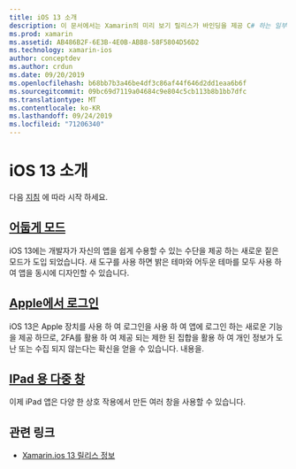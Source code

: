 ```yaml
---
title: iOS 13 소개
description: 이 문서에서는 Xamarin의 미리 보기 릴리스가 바인딩을 제공 C# 하는 일부 IOS 13 api에 대 한 개략적인 설명을 제공 합니다.
ms.prod: xamarin
ms.assetid: AB486B2F-6E3B-4E0B-ABB8-58F5804D56D2
ms.technology: xamarin-ios
author: conceptdev
ms.author: crdun
ms.date: 09/20/2019
ms.openlocfilehash: b68bb7b3a46be4df3c86af44f646d2dd1eaa6b6f
ms.sourcegitcommit: 09bc69d7119a04684c9e804c5cb113b8b1bb7dfc
ms.translationtype: MT
ms.contentlocale: ko-KR
ms.lasthandoff: 09/24/2019
ms.locfileid: "71206340"
---
```

# <a name="introduction-to-ios-13"></a>iOS 13 소개

다음 [지침](~/ios/platform/ios13/get-started.md) 에 따라 시작 하세요.

## <a name="dark-modedark-modemd"></a>[어둡게 모드](dark-mode.md)

iOS 13에는 개발자가 자신의 앱을 쉽게 수용할 수 있는 수단을 제공 하는 새로운 짙은 모드가 도입 되었습니다. 새 도구를 사용 하면 밝은 테마와 어두운 테마를 모두 사용 하 여 앱을 동시에 디자인할 수 있습니다.

## <a name="sign-in-with-applesign-inmd"></a>[Apple에서 로그인](sign-in.md)

iOS 13은 Apple 장치를 사용 하 여 로그인을 사용 하 여 앱에 로그인 하는 새로운 기능을 제공 하므로, 2FA를 활용 하 여 제공 되는 제한 된 집합을 활용 하 여 개인 정보가 도난 또는 수집 되지 않는다는 확신을 얻을 수 있습니다. 내용을.

## <a name="multiple-windows-for-ipadmulti-window-ipadmd"></a>[IPad 용 다중 창](multi-window-ipad.md)

이제 iPad 앱은 다양 한 상호 작용에서 만든 여러 창을 사용할 수 있습니다.

## <a name="related-links"></a>관련 링크

- [Xamarin.ios 13 릴리스 정보](/xamarin/ios/release-notes/13/13.0)
